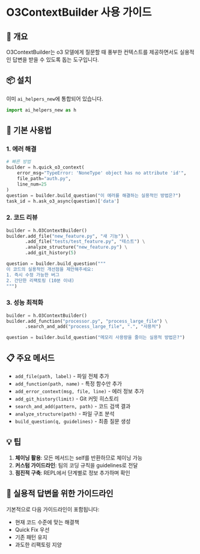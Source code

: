 # O3ContextBuilder 사용 가이드

## 🎯 개요
O3ContextBuilder는 o3 모델에게 질문할 때 풍부한 컨텍스트를 제공하면서도 실용적인 답변을 받을 수 있도록 돕는 도구입니다.

## 📦 설치
이미 `ai_helpers_new`에 통합되어 있습니다.

```python
import ai_helpers_new as h
```

## 🚀 기본 사용법

### 1. 에러 해결
```python
# 빠른 방법
builder = h.quick_o3_context(
    error_msg="TypeError: 'NoneType' object has no attribute 'id'",
    file_path="auth.py",
    line_num=25
)
question = builder.build_question("이 에러를 해결하는 실용적인 방법은?")
task_id = h.ask_o3_async(question)['data']
```

### 2. 코드 리뷰
```python
builder = h.O3ContextBuilder()
builder.add_file("new_feature.py", "새 기능") \
       .add_file("tests/test_feature.py", "테스트") \
       .analyze_structure("new_feature.py") \
       .add_git_history(5)

question = builder.build_question("""
이 코드의 실용적인 개선점을 제안해주세요:
1. 즉시 수정 가능한 버그
2. 간단한 리팩토링 (10분 이내)
""")
```

### 3. 성능 최적화
```python
builder = h.O3ContextBuilder()
builder.add_function("processor.py", "process_large_file") \
       .search_and_add("process_large_file", ".", "사용처")

question = builder.build_question("메모리 사용량을 줄이는 실용적 방법은?")
```

## 📋 주요 메서드

- `add_file(path, label)` - 파일 전체 추가
- `add_function(path, name)` - 특정 함수만 추가
- `add_error_context(msg, file, line)` - 에러 정보 추가
- `add_git_history(limit)` - Git 커밋 히스토리
- `search_and_add(pattern, path)` - 코드 검색 결과
- `analyze_structure(path)` - 파일 구조 분석
- `build_question(q, guidelines)` - 최종 질문 생성

## 💡 팁

1. **체이닝 활용**: 모든 메서드는 self를 반환하므로 체이닝 가능
2. **커스텀 가이드라인**: 팀의 코딩 규칙을 guidelines로 전달
3. **점진적 구축**: REPL에서 단계별로 정보 추가하며 확인

## 🎯 실용적 답변을 위한 가이드라인
기본적으로 다음 가이드라인이 포함됩니다:
- 현재 코드 수준에 맞는 해결책
- Quick Fix 우선
- 기존 패턴 유지
- 과도한 리팩토링 지양
